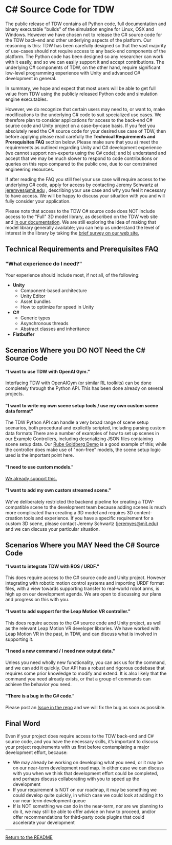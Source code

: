 # C# Source Code for TDW

The public release of TDW contains all Python code, full documentation and binary executable "builds" of the simulation engine for Linux, OSX and Windows.  However we have chosen not to release the C# source code for the TDW back-end and other underlying aspects of the platform. Our reasoning is this: TDW has been carefully designed so that the vast majority of use-cases should not require access to any back-end components of the platform. The Python code has been designed so any researcher can work with it easily, and so we can easily support it and accept contributions. The underlying C# components of TDW, on the other hand, require significant low-level programming experience with Unity and advanced C# development in general. 

In summary, we hope and expect that most users will be able to get full value from TDW using the publicly released Python code and simulation engine executables.

However, we do recognize that certain users may need to, or want to, make modifications to the underlying C# code to suit specialized use cases. We therefore plan to consider applications for access to the back-end C# source code and Unity project on a case-by-case basis.  If you feel you absolutely need the C# source code for your desired use case of TDW, then before applying please read carefully the **Technical Requirements and Prerequisites FAQ**  section below.  Please make sure that you a) meet the requirements as outlined regarding Unity and C# development experience (we cannot support non-experts using the C# code); and b) understand and accept that we may be much slower to respond to code contributions or queries on this repo compared to the public one, due to our constrained engineering resources.

If after reading  the FAQ you still feel your use case will require access to the underlying C# code, apply for access by contacting Jeremy Schwartz at [jeremyes@mit.edu](mailto:jeremyes@mit.edu) , describing your use case and why you feel it necessary to have access. We will be happy to discuss your situation with you and will fully consider your application.

Please note that access to the TDW C# source code does NOT include access to the "Full" 3D model library, as described on the TDW web site and [in our documentation](../3d_models/non_free_models.md). We are still exploring the idea of making that model library generally available; you can help us understand the level of interest in the library by taking the [brief survey on our web site.](https://docs.google.com/forms/d/e/1FAIpQLSeJGR_PXlVRwOis9dcM2SDwP3Jcuf78Yo0TLmgLWLpuQI9Xig/viewform)

## Technical Requirements and Prerequisites FAQ

### "What experience do I need?"  
Your experience should include most, if not all, of the following:

- **Unity**
  - Component-based architecture
  - Unity Editor
  - Asset bundles
  - How to optimize for speed in Unity
- **C#**
  - Generic types
  - Asynchronous threads
  - Abstract classes and inheritance
- **Flatbuffer**

## Scenarios Where you DO NOT Need the C# Source Code

#### "I want to use TDW with OpenAI Gym." 
Interfacing TDW with OpenAIGym (or similar RL toolkits) can be done completely through the Python API. This has been done already on several projects.

#### "I want to write my own scene setup tools / use my own custom scene data format" 
The TDW Python API can handle a very broad range of scene setup scenarios, both procedural and explicitly scripted, including parsing custom data formats There are a number of examples of how to set up scenes in our Example Controllers, including deserializing JSON files containing scene setup data. Our [Rube Goldberg Demo](https://github.com/threedworld-mit/tdw/blob/master/Python/example_controllers/audio/rube_goldberg.py) is a good example of this; while the controller does make use of "non-free" models, the scene setup logic used is the important point here.

#### "I need to use custom models." 
[We already support this.](https://github.com/threedworld-mit/tdw/blob/master/Documentation/lessons/3d_models/custom_models.md)

#### "I want to add my own custom streamed scene."
We've deliberately restricted the backend pipeline for creating a TDW-compatible scene to the development team because adding scenes is much more complicated than creating a 3D model and requires 3D content-creation tools and experience. If you have a specific requirement for a custom 3D scene, please contact Jeremy Schwartz ([jeremyes@mit.edu](mailto:jeremyes@mit.edu)) and we can discuss your particular situation.

## Scenarios Where you MAY Need the C# Source Code

#### "I want to integrate TDW with ROS / URDF."
This does require access to the C# source code and Unity project. However integrating with robotic motion control systems and importing URDF format files, with a view towards supporting transfer to real-world robot arms, is high up on our development agenda.  We are open to discussing our plans and progress on this with you.

#### "I want to add support for the Leap Motion VR controller."
This does require access to the C# source code and Unity project, as well as the relevant Leap Motion VR developer libraries.  We have worked with Leap Motion VR in the past, in TDW, and can discuss what is involved in supporting it.

#### "I need a new command / I need new output data."
Unless you need wholly new functionality, you can ask us for the command, and we can add it quickly. Our API has a robust and rigorous codebase that requires some prior knowledge to modify and extend. It is also likely that the command you need already exists, or that a group of commands can achieve the behavior you need.

 #### "There is a bug in the C# code."
Please post an [Issue in the repo](https://github.com/threedworld-mit/tdw/issues) and we will fix the bug as soon as possible.

## Final Word

Even if your project does require access to the TDW back-end and C# source code, and you have the necessary skills, it’s important to discuss your project requirements with us first before contemplating a major development effort, because:

- We may already be working on developing what you need, or it may be on our near-term development road map. In either case we can discuss with you when we think that development effort could be completed, and perhaps discuss collaborating with you to speed up the development
- If your requirement is NOT on our roadmap, it may be something we could develop quite quickly, in which case we could look at adding it to our near-term development queue
- If is NOT something we can do in the near-term, nor are we planning to do it, we may still be able to offer advice on how to proceed, and/or offer recommendations for third-party code plugins that could accelerate your development

***

[Return to the README](../../../README.md)
